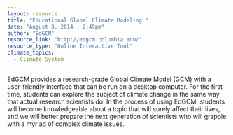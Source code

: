 ```yaml
---
layout: resource
title: "Educational Global Climate Modeling "
date: "August 8, 2014 - 2:49pm"
author: "EdGCM"
resource_link: "http://edgcm.columbia.edu/"
resource_type: "Online Interactive Tool"
climate_topics:
  - Climate System
---
```


EdGCM provides a research-grade Global Climate Model (GCM) with a user-friendly interface that can be run on a desktop computer. For the first time, students can explore the subject of climate change in the same way that actual research scientists do. In the process of using EdGCM, students will become knowledgeable about a topic that will surely affect their lives, and we will better prepare the next generation of scientists who will grapple with a myriad of complex climate issues.
